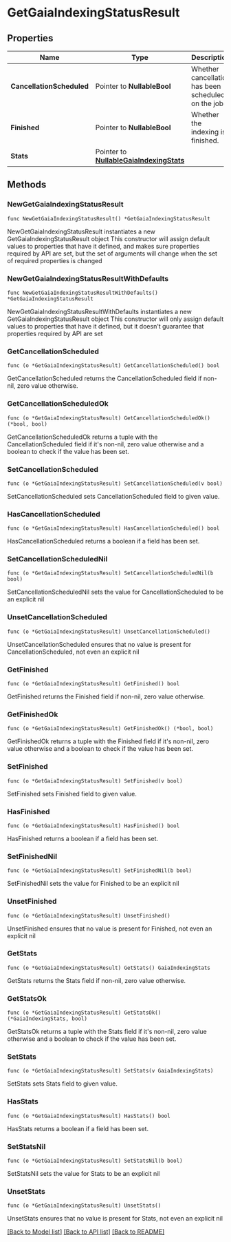# GetGaiaIndexingStatusResult

## Properties

Name | Type | Description | Notes
------------ | ------------- | ------------- | -------------
**CancellationScheduled** | Pointer to **NullableBool** | Whether cancellation has been scheduled on the job. | [optional] 
**Finished** | Pointer to **NullableBool** | Whether the indexing is finished. | [optional] 
**Stats** | Pointer to [**NullableGaiaIndexingStats**](GaiaIndexingStats.md) |  | [optional] 

## Methods

### NewGetGaiaIndexingStatusResult

`func NewGetGaiaIndexingStatusResult() *GetGaiaIndexingStatusResult`

NewGetGaiaIndexingStatusResult instantiates a new GetGaiaIndexingStatusResult object
This constructor will assign default values to properties that have it defined,
and makes sure properties required by API are set, but the set of arguments
will change when the set of required properties is changed

### NewGetGaiaIndexingStatusResultWithDefaults

`func NewGetGaiaIndexingStatusResultWithDefaults() *GetGaiaIndexingStatusResult`

NewGetGaiaIndexingStatusResultWithDefaults instantiates a new GetGaiaIndexingStatusResult object
This constructor will only assign default values to properties that have it defined,
but it doesn't guarantee that properties required by API are set

### GetCancellationScheduled

`func (o *GetGaiaIndexingStatusResult) GetCancellationScheduled() bool`

GetCancellationScheduled returns the CancellationScheduled field if non-nil, zero value otherwise.

### GetCancellationScheduledOk

`func (o *GetGaiaIndexingStatusResult) GetCancellationScheduledOk() (*bool, bool)`

GetCancellationScheduledOk returns a tuple with the CancellationScheduled field if it's non-nil, zero value otherwise
and a boolean to check if the value has been set.

### SetCancellationScheduled

`func (o *GetGaiaIndexingStatusResult) SetCancellationScheduled(v bool)`

SetCancellationScheduled sets CancellationScheduled field to given value.

### HasCancellationScheduled

`func (o *GetGaiaIndexingStatusResult) HasCancellationScheduled() bool`

HasCancellationScheduled returns a boolean if a field has been set.

### SetCancellationScheduledNil

`func (o *GetGaiaIndexingStatusResult) SetCancellationScheduledNil(b bool)`

 SetCancellationScheduledNil sets the value for CancellationScheduled to be an explicit nil

### UnsetCancellationScheduled
`func (o *GetGaiaIndexingStatusResult) UnsetCancellationScheduled()`

UnsetCancellationScheduled ensures that no value is present for CancellationScheduled, not even an explicit nil
### GetFinished

`func (o *GetGaiaIndexingStatusResult) GetFinished() bool`

GetFinished returns the Finished field if non-nil, zero value otherwise.

### GetFinishedOk

`func (o *GetGaiaIndexingStatusResult) GetFinishedOk() (*bool, bool)`

GetFinishedOk returns a tuple with the Finished field if it's non-nil, zero value otherwise
and a boolean to check if the value has been set.

### SetFinished

`func (o *GetGaiaIndexingStatusResult) SetFinished(v bool)`

SetFinished sets Finished field to given value.

### HasFinished

`func (o *GetGaiaIndexingStatusResult) HasFinished() bool`

HasFinished returns a boolean if a field has been set.

### SetFinishedNil

`func (o *GetGaiaIndexingStatusResult) SetFinishedNil(b bool)`

 SetFinishedNil sets the value for Finished to be an explicit nil

### UnsetFinished
`func (o *GetGaiaIndexingStatusResult) UnsetFinished()`

UnsetFinished ensures that no value is present for Finished, not even an explicit nil
### GetStats

`func (o *GetGaiaIndexingStatusResult) GetStats() GaiaIndexingStats`

GetStats returns the Stats field if non-nil, zero value otherwise.

### GetStatsOk

`func (o *GetGaiaIndexingStatusResult) GetStatsOk() (*GaiaIndexingStats, bool)`

GetStatsOk returns a tuple with the Stats field if it's non-nil, zero value otherwise
and a boolean to check if the value has been set.

### SetStats

`func (o *GetGaiaIndexingStatusResult) SetStats(v GaiaIndexingStats)`

SetStats sets Stats field to given value.

### HasStats

`func (o *GetGaiaIndexingStatusResult) HasStats() bool`

HasStats returns a boolean if a field has been set.

### SetStatsNil

`func (o *GetGaiaIndexingStatusResult) SetStatsNil(b bool)`

 SetStatsNil sets the value for Stats to be an explicit nil

### UnsetStats
`func (o *GetGaiaIndexingStatusResult) UnsetStats()`

UnsetStats ensures that no value is present for Stats, not even an explicit nil

[[Back to Model list]](../README.md#documentation-for-models) [[Back to API list]](../README.md#documentation-for-api-endpoints) [[Back to README]](../README.md)


